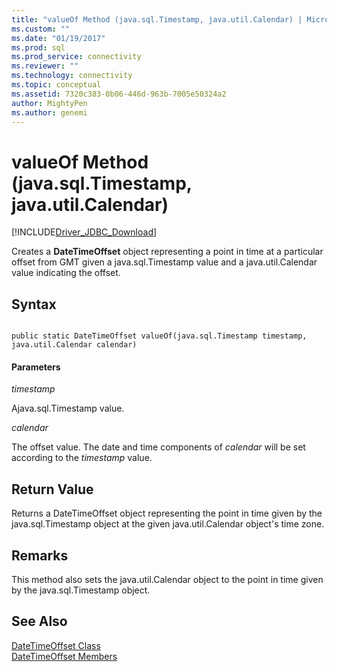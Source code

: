 ```yaml
---
title: "valueOf Method (java.sql.Timestamp, java.util.Calendar) | Microsoft Docs"
ms.custom: ""
ms.date: "01/19/2017"
ms.prod: sql
ms.prod_service: connectivity
ms.reviewer: ""
ms.technology: connectivity
ms.topic: conceptual
ms.assetid: 7320c383-0b06-446d-963b-7005e50324a2
author: MightyPen
ms.author: genemi
---
```

# valueOf Method (java.sql.Timestamp, java.util.Calendar)
[!INCLUDE[Driver_JDBC_Download](../../../includes/driver_jdbc_download.md)]

  Creates a **DateTimeOffset** object representing a point in time at a particular offset from GMT given a java.sql.Timestamp value and a java.util.Calendar value indicating the offset.  
  
## Syntax  
  
```  
  
public static DateTimeOffset valueOf(java.sql.Timestamp timestamp, java.util.Calendar calendar)  
```  
  
#### Parameters  
 *timestamp*  
  
 Ajava.sql.Timestamp value.  
  
 *calendar*  
  
 The offset value.  The date and time components of *calendar* will be set according to the *timestamp* value.  
  
## Return Value  
 Returns a DateTimeOffset object representing the point in time given by the java.sql.Timestamp object at the given java.util.Calendar object's time zone.  
  
## Remarks  
 This method also sets the java.util.Calendar object to the point in time given by the java.sql.Timestamp object.  
  
## See Also  
 [DateTimeOffset Class](../../../connect/jdbc/reference/datetimeoffset-class.md)   
 [DateTimeOffset Members](../../../connect/jdbc/reference/datetimeoffset-members.md)  
  
  
